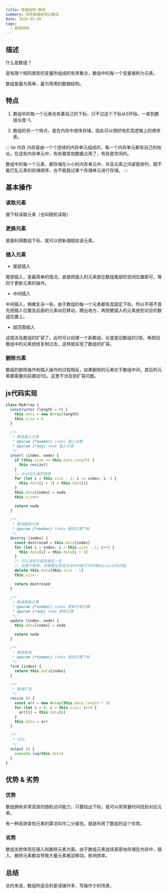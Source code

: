 ```yaml
---
title: 数据结构-数组
summary: 线性数据结构之数组
date: 2020-05-08
tags:
  - 数据结构
---
```


## 描述

什么是数组？

是有限个相同类型的变量所组成的有序集合，数组中的每一个变量被称为元素。

数组是最为简单、最为常用的数据结构。

## 特点

1. 数组中的每一个元素也有着自己的下标，只不过这个下标从0开始，一直到数组长度-1。

2. 数组的另一个特点，是在内存中顺序存储，因此可以很好地实现逻辑上的顺序表。

::: tip 内存
内存是由一个个连续的内存单元组成的，每一个内存单元都有自己的地址。在这些内存单元中，有些被其他数据占用了，有些是空闲的。

数组中的每一个元素，都存储在小小的内存单元中，并且元素之间紧密排列，既不能打乱元素的存储顺序，也不能跳过某个存储单元进行存储。
:::

## 基本操作

### 读取元素

据下标读取元素（也叫随机读取）

### 更换元素

直接利用数组下标，就可以把新值赋给该元素。

### 插入元素

- 尾部插入

尾部插入，是最简单的情况，直接把插入的元素放在数组尾部的空闲位置即可，等同于更新元素的操作。

- 中间插入

中间插入，稍微复杂一些。由于数组的每一个元素都有其固定下标，所以不得不首先把插入位置及后面的元素向后移动，腾出地方，再把要插入的元素放到对应的数组位置上。

- 超范围插入

这就涉及数组的扩容了。此时可以创建一个新数组，长度是旧数组的2倍，再把旧数组中的元素统统复制过去，这样就实现了数组的扩容。

### 删除元素

数组的删除操作和插入操作的过程相反，如果删除的元素位于数组中间，其后的元素都需要向前挪动1位。这里不涉及到扩容问题。

## js代码实现

```js
class MyArray {
  constructor (length = 0) {
    this.data = new Array(length)
    this.size = 0
  }

  /**
   * 数组插入元素
   * @param {*number} index 插入位置
   * @param {*any} node 插入元素
   */
  insert (index, node) {
    if (this.size >= this.data.length) {
      this.resize()
    }
    // 从右向左遍历赋值
    for (let i = this.size - 1; i >= index; i--) {
      this.data[i + 1] = this.data[i]
    }
    this.data[index] = node
    this.size++

    return node
  }

  /**
   * 数组删除元素
   * @param {*number} index 删除位置下标
   */
  destroy (index) {
    const destroied = this.data[index]
    for (let i = index; i < this.size - 1; i++) {
      this.data[i] = this.data[i + 1]
    }
    // 可以选择不删除最后一位
    // 如果不删除，则需要在其他方法中判断不打印输出size以外的值
    delete this.data[this.size - 1]
    this.size--

    return destroied
  }

  /**
   * 数组更新元素
   * @param {*number} index 更新元素位置
   * @param {*any} node 更新元素
   */
  update (index, node) {
    this.data[index] = node

    return node
  }

  /**
   * 数组查找
   * @param {*number} index 查找位置下标
   */
  find (index) {
    return this.data[index]
  }

  /**
   * 数组扩容
   */
  resize () {
    const arr = new Array(this.data.length * 2)
    for (let i = 0; i < this.size; i++) {
      arr[i] = this.data[i]
    }
    this.data = arr
  }

  /**
   * 打印
   */
  output () {
    console.log(this.data)
  }
}
```

## 优势 & 劣势

### 优势

数组拥有非常高效的随机访问能力，只要给出下标，就可以用常量时间找到对应元素。

有一种高效查找元素的算法叫作二分查找，就是利用了数组的这个优势。

### 劣势

数组劣势体现在插入和删除元素方面。由于数组元素连续紧密地存储在内存中，插入、删除元素都会导致大量元素被迫移动，影响效率。

## 总结

总的来说，数组所适合的是读操作多、写操作少的场景。
